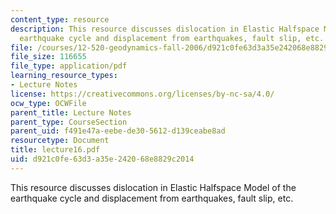 ```yaml
---
content_type: resource
description: This resource discusses dislocation in Elastic Halfspace Model of the
  earthquake cycle and displacement from earthquakes, fault slip, etc.
file: /courses/12-520-geodynamics-fall-2006/d921c0fe63d3a35e242068e8829c2014_lecture16.pdf
file_size: 116655
file_type: application/pdf
learning_resource_types:
- Lecture Notes
license: https://creativecommons.org/licenses/by-nc-sa/4.0/
ocw_type: OCWFile
parent_title: Lecture Notes
parent_type: CourseSection
parent_uid: f491e47a-eebe-de30-5612-d139ceabe8ad
resourcetype: Document
title: lecture16.pdf
uid: d921c0fe-63d3-a35e-2420-68e8829c2014
---
```

This resource discusses dislocation in Elastic Halfspace Model of the earthquake cycle and displacement from earthquakes, fault slip, etc.